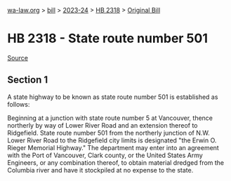 [wa-law.org](/) > [bill](/bill/) > [2023-24](/bill/2023-24/) > [HB 2318](/bill/2023-24/hb/2318/) > [Original Bill](/bill/2023-24/hb/2318/1/)

# HB 2318 - State route number 501

[Source](http://lawfilesext.leg.wa.gov/biennium/2023-24/Pdf/Bills/House%20Bills/2318.pdf)

## Section 1
A state highway to be known as state route number 501 is established as follows:

Beginning at a junction with state route number 5 at Vancouver, thence northerly by way of Lower River Road and an extension thereof to Ridgefield. State route number 501 from the northerly junction of N.W. Lower River Road to the Ridgefield city limits is designated "the Erwin O. Rieger Memorial Highway." The department may enter into an agreement with the Port of Vancouver, Clark county, or the United States Army Engineers, or any combination thereof, to obtain material dredged from the Columbia river and have it stockpiled at no expense to the state.
